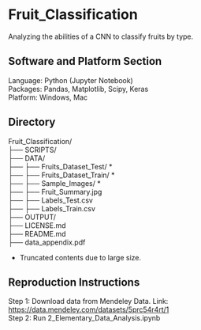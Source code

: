 # Fruit_Classification
Analyzing the abilities of a CNN to classify fruits by type.

## Software and Platform Section
Language: Python (Jupyter Notebook) <br>
Packages: Pandas, Matplotlib, Scipy, Keras <br>
Platform: Windows, Mac <br>

## Directory
Fruit_Classification/ <br>
├── SCRIPTS/ <br>
├── DATA/ <br>
├── ├── Fruits_Dataset_Test/ *<br>
├── ├── Fruits_Dataset_Train/ *<br>
├── ├── Sample_Images/ *<br>
├── ├── Fruit_Summary.jpg <br>
├── ├── Labels_Test.csv <br>
├── ├── Labels_Train.csv <br>
├── OUTPUT/ <br>
├── LICENSE.md <br>
├── README.md <br>
├── data_appendix.pdf <br>

* Truncated contents due to large size.

## Reproduction Instructions

Step 1: Download data from Mendeley Data. Link: https://data.mendeley.com/datasets/5prc54r4rt/1 <br>
Step 2: Run 2_Elementary_Data_Analysis.ipynb <br>
